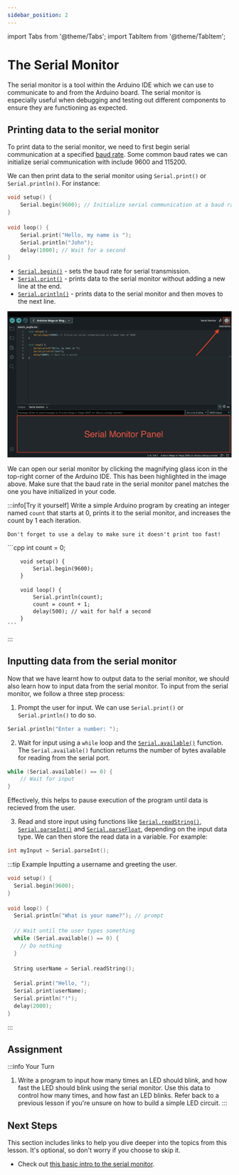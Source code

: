 ```yaml
---
sidebar_position: 2
---
```


import Tabs from '@theme/Tabs';
import TabItem from '@theme/TabItem';

# The Serial Monitor

The serial monitor is a tool within the Arduino IDE which we can use to communicate to and from the Arduino board. The serial monitor is especially useful when debugging and testing out different components to ensure they are functioning as expected. 

## Printing data to the serial monitor

To print data to the serial monitor, we need to first begin serial communication at a specified [baud rate](https://en.wikipedia.org/wiki/Baud). Some common baud rates we can initialize serial communication with include 9600 and 115200. 

We can then print data to the serial monitor using `Serial.print()` or `Serial.println()`.  For instance:

```cpp
void setup() {
    Serial.begin(9600); // Initialize serial communication at a baud rate of 9600
}

void loop() {
    Serial.print("Hello, my name is ");
    Serial.println("John"); 
    delay(1000); // Wait for a second
}
```

- [`Serial.begin()`](https://docs.arduino.cc/language-reference/en/functions/communication/serial/begin/) - sets the baud rate for serial transmission.
- [`Serial.print()`](https://docs.arduino.cc/language-reference/en/functions/communication/serial/print/) - prints data to the serial monitor without adding a new line at the end. 
- [`Serial.println()`](https://docs.arduino.cc/language-reference/en/functions/communication/serial/println/) - prints data to the serial monitor and then moves to the next line. 

![Serial monitor panel](img/serial-monitor-panel.png)

We can open our serial monitor by clicking the magnifying glass icon in the top-right corner of the Arduino IDE. This has been  highlighted in the image above. Make sure that the baud rate in the serial monitor panel matches the one you have initialized in your code.

:::info[Try it yourself]
<Tabs>
  <TabItem value="problem" label="Problem">
    Write a simple Arduino program by creating an integer named `count` that starts at 0, prints it to the serial monitor, and increases the count by 1 each iteration. 

    Don't forget to use a delay to make sure it doesn't print too fast!
  </TabItem>
  <TabItem value="solution" label="Solution">
    ```cpp
        int count = 0;

        void setup() {
            Serial.begin(9600);
        }

        void loop() {
            Serial.println(count);
            count = count + 1;
            delay(500); // wait for half a second
        }
    ```
  </TabItem>
</Tabs>
:::

## Inputting data from the serial monitor

Now that we have learnt how to output data to the serial monitor, we should also learn how to input data from the serial monitor. To input from the serial monitor, we follow a three step process:

1. Prompt the user for input. We can use `Serial.print()` or `Serial.println()` to do so.

```cpp
Serial.println("Enter a number: ");
```

2. Wait for input using a `while` loop and the [`Serial.available()`](https://docs.arduino.cc/language-reference/en/functions/communication/serial/available/) function. The `Serial.available()` function returns the number of bytes available for reading from the serial port.

```cpp
while (Serial.available() == 0) {
    // Wait for input
}
```

Effectively, this helps to pause execution of the program until data is recieved from the user. 

3. Read and store input using functions like [`Serial.readString()`](https://docs.arduino.cc/language-reference/en/functions/communication/serial/readString/), [`Serial.parseInt()`](https://docs.arduino.cc/language-reference/en/functions/communication/serial/parseInt/) and [`Serial.parseFloat`](https://docs.arduino.cc/language-reference/en/functions/communication/serial/parseFloat/), depending on the input data type. We can then store the read data in a variable. For example:

```cpp
int myInput = Serial.parseInt();
```

:::tip Example
Inputting a username and greeting the user.

```cpp
void setup() {
  Serial.begin(9600);
}

void loop() {
  Serial.println("What is your name?"); // prompt

  // Wait until the user types something
  while (Serial.available() == 0) {
    // Do nothing
  }

  String userName = Serial.readString();

  Serial.print("Hello, ");
  Serial.print(userName);
  Serial.println("!");
  delay(2000); 
}
```
:::

## Assignment 

:::info Your Turn
1. Write a program to input how many times an LED should blink, and how fast the LED should blink using the serial monitor. Use this data to control how many times, and how fast an LED blinks. Refer back to a previous lesson if you're unsure on how to build a simple LED circuit. 
::: 

## Next Steps

This section includes links to help you dive deeper into the topics from this lesson. It's optional, so don't worry if you choose to skip it.

- Check out [this basic intro to the serial monitor](https://docs.arduino.cc/software/ide-v2/tutorials/ide-v2-serial-monitor/).